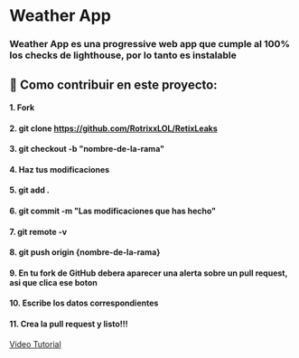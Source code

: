 # Weather App
### Weather App es una progressive web app que cumple al 100% los checks de lighthouse, por lo tanto es instalable

## 🤝 Como contribuir en este proyecto:
#### 1. Fork
#### 2. git clone https://github.com/RotrixxLOL/RetixLeaks
#### 3. git checkout -b "nombre-de-la-rama"
#### 4. Haz tus modificaciones
#### 5. git add .
#### 6. git commit -m "Las modificaciones que has hecho"
#### 7. git remote -v
#### 8. git push origin {nombre-de-la-rama}
#### 9. En tu fork de GitHub debera aparecer una alerta sobre un pull request, asi que clica ese boton
#### 10. Escribe los datos correspondientes
#### 11. Crea la pull request y listo!!!

<a href="https://youtu.be/_M8oalUyz10?t=289" type="h2" target="_blank">Video Tutorial</a>
